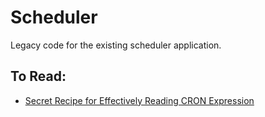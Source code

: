 # Scheduler
Legacy code for the existing scheduler application.

## To Read:
- [Secret Recipe for Effectively Reading CRON Expression](https://docs.spring.io/spring-framework/docs/current/javadoc-api/org/springframework/scheduling/support/CronSequenceGenerator.html)